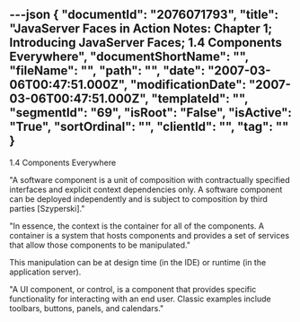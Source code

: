 ---json
{
  "documentId": "2076071793",
  "title": "JavaServer Faces in Action Notes: Chapter 1; Introducing JavaServer Faces; 1.4 Components Everywhere",
  "documentShortName": "",
  "fileName": "",
  "path": "",
  "date": "2007-03-06T00:47:51.000Z",
  "modificationDate": "2007-03-06T00:47:51.000Z",
  "templateId": "",
  "segmentId": "69",
  "isRoot": "False",
  "isActive": "True",
  "sortOrdinal": "",
  "clientId": "",
  "tag": ""
}
---

1.4 Components Everywhere

&quot;A software component is a unit of composition with contractually specified interfaces and explicit context dependencies only. A software component can be deployed independently and is subject to composition by third parties [Szyperski].&quot;

&quot;In essence, the context is the container for all of the components. A container is a system that hosts components and provides a set of services that allow those components to be manipulated.&quot;

This manipulation can be at design time (in the IDE) or runtime (in the application server).

&quot;A UI component, or control, is a component that provides specific functionality for interacting with an end user. Classic examples include toolbars, buttons, panels, and calendars.&quot;
